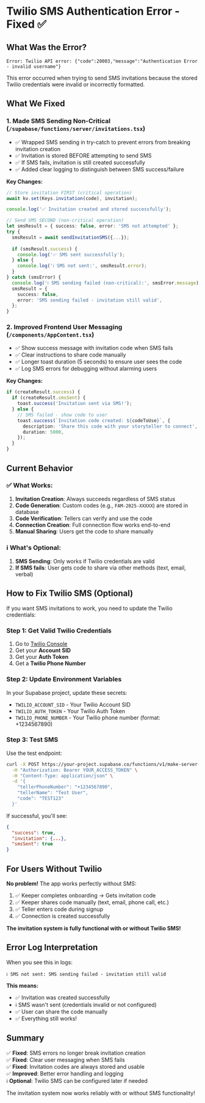 # Twilio SMS Authentication Error - Fixed ✅

## What Was the Error?

```
Error: Twilio API error: {"code":20003,"message":"Authentication Error - invalid username"}
```

This error occurred when trying to send SMS invitations because the stored Twilio credentials were invalid or incorrectly formatted.

## What We Fixed

### 1. **Made SMS Sending Non-Critical** (`/supabase/functions/server/invitations.tsx`)
- ✅ Wrapped SMS sending in try-catch to prevent errors from breaking invitation creation
- ✅ Invitation is stored BEFORE attempting to send SMS
- ✅ If SMS fails, invitation is still created successfully
- ✅ Added clear logging to distinguish between SMS success/failure

**Key Changes:**
```typescript
// Store invitation FIRST (critical operation)
await kv.set(Keys.invitation(code), invitation);

console.log('✅ Invitation created and stored successfully');

// Send SMS SECOND (non-critical operation)
let smsResult = { success: false, error: 'SMS not attempted' };
try {
  smsResult = await sendInvitationSMS({...});
  
  if (smsResult.success) {
    console.log('✅ SMS sent successfully');
  } else {
    console.log('ℹ️ SMS not sent:', smsResult.error);
  }
} catch (smsError) {
  console.log('ℹ️ SMS sending failed (non-critical):', smsError.message);
  smsResult = {
    success: false,
    error: 'SMS sending failed - invitation still valid',
  };
}
```

### 2. **Improved Frontend User Messaging** (`/components/AppContent.tsx`)
- ✅ Show success message with invitation code when SMS fails
- ✅ Clear instructions to share code manually
- ✅ Longer toast duration (5 seconds) to ensure user sees the code
- ✅ Log SMS errors for debugging without alarming users

**Key Changes:**
```typescript
if (createResult.success) {
  if (createResult.smsSent) {
    toast.success('Invitation sent via SMS!');
  } else {
    // SMS failed - show code to user
    toast.success(`Invitation code created: ${codeToUse}`, {
      description: 'Share this code with your storyteller to connect',
      duration: 5000,
    });
  }
}
```

## Current Behavior

### ✅ **What Works:**
1. **Invitation Creation**: Always succeeds regardless of SMS status
2. **Code Generation**: Custom codes (e.g., `FAM-2025-XXXXX`) are stored in database
3. **Code Verification**: Tellers can verify and use the code
4. **Connection Creation**: Full connection flow works end-to-end
5. **Manual Sharing**: Users get the code to share manually

### ℹ️ **What's Optional:**
1. **SMS Sending**: Only works if Twilio credentials are valid
2. **If SMS fails**: User gets code to share via other methods (text, email, verbal)

## How to Fix Twilio SMS (Optional)

If you want SMS invitations to work, you need to update the Twilio credentials:

### Step 1: Get Valid Twilio Credentials
1. Go to [Twilio Console](https://console.twilio.com/)
2. Get your **Account SID**
3. Get your **Auth Token**
4. Get a **Twilio Phone Number**

### Step 2: Update Environment Variables
In your Supabase project, update these secrets:
- `TWILIO_ACCOUNT_SID` - Your Twilio Account SID
- `TWILIO_AUTH_TOKEN` - Your Twilio Auth Token
- `TWILIO_PHONE_NUMBER` - Your Twilio phone number (format: +1234567890)

### Step 3: Test SMS
Use the test endpoint:
```bash
curl -X POST https://your-project.supabase.co/functions/v1/make-server-deded1eb/invitations/create \
  -H "Authorization: Bearer YOUR_ACCESS_TOKEN" \
  -H "Content-Type: application/json" \
  -d '{
    "tellerPhoneNumber": "+1234567890",
    "tellerName": "Test User",
    "code": "TEST123"
  }'
```

If successful, you'll see:
```json
{
  "success": true,
  "invitation": {...},
  "smsSent": true
}
```

## For Users Without Twilio

**No problem!** The app works perfectly without SMS:

1. ✅ Keeper completes onboarding → Gets invitation code
2. ✅ Keeper shares code manually (text, email, phone call, etc.)
3. ✅ Teller enters code during signup
4. ✅ Connection is created successfully

**The invitation system is fully functional with or without Twilio SMS!**

## Error Log Interpretation

When you see this in logs:
```
ℹ️ SMS not sent: SMS sending failed - invitation still valid
```

**This means:**
- ✅ Invitation was created successfully
- ℹ️ SMS wasn't sent (credentials invalid or not configured)
- ✅ User can share the code manually
- ✅ Everything still works!

## Summary

✅ **Fixed**: SMS errors no longer break invitation creation  
✅ **Fixed**: Clear user messaging when SMS fails  
✅ **Fixed**: Invitation codes are always stored and usable  
✅ **Improved**: Better error handling and logging  
ℹ️ **Optional**: Twilio SMS can be configured later if needed

The invitation system now works reliably with or without SMS functionality!
